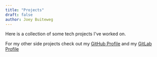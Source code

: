 ```yaml
---
title: "Projects"
draft: false
author: Joey Buiteweg
---
```


Here is a collection of some tech projects I've worked on.

For my other side projects check out my [GitHub Profile](https://github.com/joebb97) and my [GitLab Profile](https://gitlab.eecs.umich.edu/joebb)
